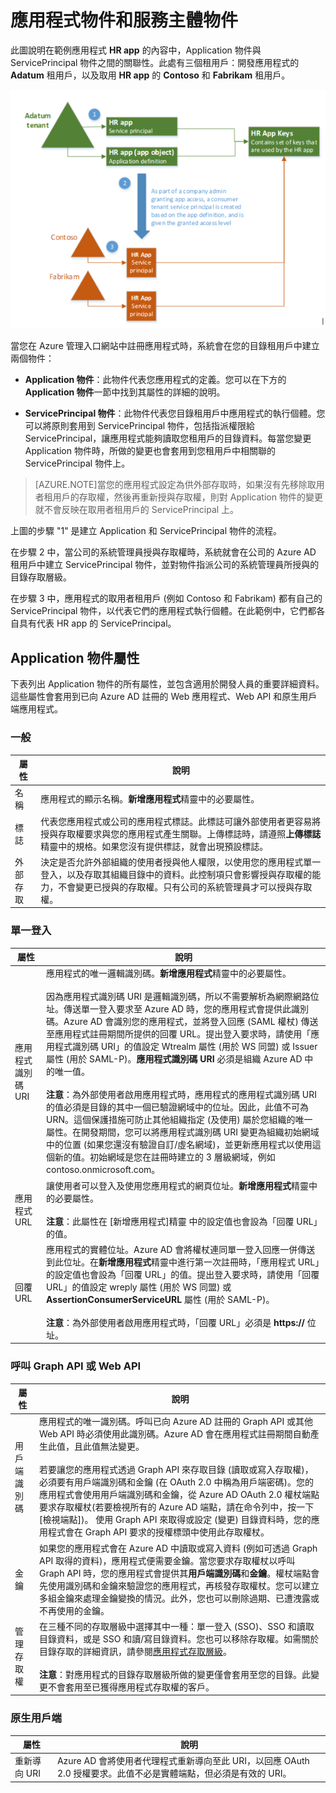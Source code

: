 <properties
   pageTitle="應用程式物件和服務主體物件"
   description="Azure Active Directory 中 Application 物件與 ServicePrincipal 物件間的關聯性討論"
   documentationCenter="dev-center-name"
   authors="msmbaldwin"
   manager="mbaldwin"
   services="active-directory"
   editor=""/>

<tags
   ms.service="active-directory"
   ms.devlang="na"
   ms.topic="article"
   ms.tgt_pltfrm="na"
   ms.workload="identity"
   ms.date="06/08/2015"
   ms.author="mbaldwin"/>


# 應用程式物件和服務主體物件

此圖說明在範例應用程式 **HR app** 的內容中，Application 物件與 ServicePrincipal 物件之間的關聯性。此處有三個租用戶：開發應用程式的 **Adatum** 租用戶，以及取用 **HR app** 的 **Contoso** 和 **Fabrikam** 租用戶。

![Application 物件和 ServicePrincipal 物件之間的關聯性](./media/active-directory-application-objects/application-objects-relationship.png)


當您在 Azure 管理入口網站中註冊應用程式時，系統會在您的目錄租用戶中建立兩個物件：

- **Application 物件**：此物件代表您應用程式的定義。您可以在下方的 **Application 物件**一節中找到其屬性的詳細的說明。

- **ServicePrincipal 物件**：此物件代表您目錄租用戶中應用程式的執行個體。您可以將原則套用到 ServicePrincipal 物件，包括指派權限給 ServicePrincipal，讓應用程式能夠讀取您租用戶的目錄資料。每當您變更 Application 物件時，所做的變更也會套用到您租用戶中相關聯的 ServicePrincipal 物件上。


> [AZURE.NOTE]當您的應用程式設定為供外部存取時，如果沒有先移除取用者租用戶的存取權，然後再重新授與存取權，則對 Application 物件的變更就不會反映在取用者租用戶的 ServicePrincipal 上。
 


上圖的步驟 "1" 是建立 Application 和 ServicePrincipal 物件的流程。

在步驟 2 中，當公司的系統管理員授與存取權時，系統就會在公司的 Azure AD 租用戶中建立 ServicePrincipal 物件，並對物件指派公司的系統管理員所授與的目錄存取層級。

在步驟 3 中，應用程式的取用者租用戶 (例如 Contoso 和 Fabrikam) 都有自己的 ServicePrincipal 物件，以代表它們的應用程式執行個體。在此範例中，它們都各自具有代表 HR app 的 ServicePrincipal。
 




## Application 物件屬性

下表列出 Application 物件的所有屬性，並包含適用於開發人員的重要詳細資料。這些屬性會套用到已向 Azure AD 註冊的 Web 應用程式、Web API 和原生用戶端應用程式。

 
### 一般

屬性 | 說明
| ------------- | ----------- 
| 名稱 | 應用程式的顯示名稱。**新增應用程式**精靈中的必要屬性。
| 標誌 | 代表您應用程式或公司的應用程式標誌。此標誌可讓外部使用者更容易將授與存取權要求與您的應用程式產生關聯。上傳標誌時，請遵照**上傳標誌**精靈中的規格。如果您沒有提供標誌，就會出現預設標誌。
| 外部存取 | 決定是否允許外部組織的使用者授與他人權限，以使用您的應用程式單一登入，以及存取其組織目錄中的資料。此控制項只會影響授與存取權的能力，不會變更已授與的存取權。只有公司的系統管理員才可以授與存取權。
 

### 單一登入
 
屬性 | 說明
| ------------- | ----------- 
| 應用程式識別碼 URI | 應用程式的唯一邏輯識別碼。**新增應用程式**精靈中的必要屬性。<br><br>因為應用程式識別碼 URI 是邏輯識別碼，所以不需要解析為網際網路位址。傳送單一登入要求至 Azure AD 時，您的應用程式會提供此識別碼。Azure AD 會識別您的應用程式，並將登入回應 (SAML 權杖) 傳送至應用程式註冊期間所提供的回覆 URL。提出登入要求時，請使用「應用程式識別碼 URI」的值設定 Wtrealm 屬性 (用於 WS 同盟) 或 Issuer 屬性 (用於 SAML-P)。**應用程式識別碼 URI** 必須是組織 Azure AD 中的唯一值。<br><br>**注意**：為外部使用者啟用應用程式時，應用程式的應用程式識別碼 URI 的值必須是目錄的其中一個已驗證網域中的位址。因此，此值不可為 URN。這個保護措施可防止其他組織指定 (及使用) 屬於您組織的唯一屬性。在開發期間，您可以將應用程式識別碼 URI 變更為組織初始網域中的位置 (如果您還沒有驗證自訂/虛名網域)，並更新應用程式以使用這個新的值。初始網域是您在註冊時建立的 3 層級網域，例如 contoso.onmicrosoft.com。
| 應用程式 URL | 讓使用者可以登入及使用您應用程式的網頁位址。**新增應用程式**精靈中的必要屬性。<br><BR>**注意**：此屬性在 [新增應用程式]精靈 中的設定值也會設為「回覆 URL」的值。
| 回覆 URL | 應用程式的實體位址。Azure AD 會將權杖連同單一登入回應一併傳送到此位址。在**新增應用程式**精靈中進行第一次註冊時，「應用程式 URL」的設定值也會設為「回覆 URL」的值。提出登入要求時，請使用「回覆 URL」的值設定 wreply 屬性 (用於 WS 同盟) 或 **AssertionConsumerServiceURL** 屬性 (用於 SAML-P)。<br><BR>**注意**：為外部使用者啟用應用程式時，「回覆 URL」必須是 **https://** 位址。| 同盟中繼資料 URL | (選擇性)。代表應用程式之同盟中繼資料文件的實體 URL。必須有此屬性才能支援 SAML-P 登出。Azure AD 會下載位於此端點的中繼資料文件，並使用它來探索憑證的公用部分 (您將其用來驗證登出要求和應用程式登出 URL 上的簽章)。當您第一次新增應用程式時，無法設定此屬性。這只能在之後進行設定。<br><BR>****注意**：如果您需要支援 SAML-P 登出，但您的應用程式沒有同盟中繼資料端點，請連絡客戶服務以獲得其他選項。
 

### 呼叫 Graph API 或 Web API
 
屬性 | 說明
| ------------- | ----------- 
| 用戶端識別碼 | 應用程式的唯一識別碼。呼叫已向 Azure AD 註冊的 Graph API 或其他 Web API 時必須使用此識別碼。Azure AD 會在應用程式註冊期間自動產生此值，且此值無法變更。<BR><BR>若要讓您的應用程式透過 Graph API 來存取目錄 (讀取或寫入存取權)，必須要有用戶端識別碼和金鑰 (在 OAuth 2.0 中稱為用戶端密碼)。您的應用程式會使用用戶端識別碼和金鑰，從 Azure AD OAuth 2.0 權杖端點要求存取權杖(若要檢視所有的 Azure AD 端點，請在命令列中，按一下 [檢視端點])。 使用 Graph API 來取得或設定 (變更) 目錄資料時，您的應用程式會在 Graph API 要求的授權標頭中使用此存取權杖。
| 金鑰 | 如果您的應用程式會在 Azure AD 中讀取或寫入資料 (例如可透過 Graph API 取得的資料)，應用程式便需要金鑰。當您要求存取權杖以呼叫 Graph API 時，您的應用程式會提供其**用戶端識別碼**和**金鑰**。權杖端點會先使用識別碼和金鑰來驗證您的應用程式，再核發存取權杖。您可以建立多組金鑰來處理金鑰變換的情況。此外，您也可以刪除過期、已遭洩露或不再使用的金鑰。
| 管理存取權 | 在三種不同的存取層級中選擇其中一種：單一登入 (SSO)、SSO 和讀取目錄資料，或是 SSO 和讀/寫目錄資料。您也可以移除存取權。如需關於目錄存取的詳細資訊，請參閱[應用程式存取層級](https://msdn.microsoft.com/library/azure/b08d91fa-6a64-4deb-92f4-f5857add9ed8#BKMK_AccessLevels)。<br><BR>**注意**：對應用程式的目錄存取層級所做的變更僅會套用至您的目錄。此變更不會套用至已獲得應用程式存取權的客戶。
 
 
### 原生用戶端
 
屬性 | 說明
| ------------- | ----------- 
| 重新導向 URI | Azure AD 會將使用者代理程式重新導向至此 URI，以回應 OAuth 2.0 授權要求。此值不必是實體端點，但必須是有效的 URI。

##


 
 

<!---HONumber=62-->
